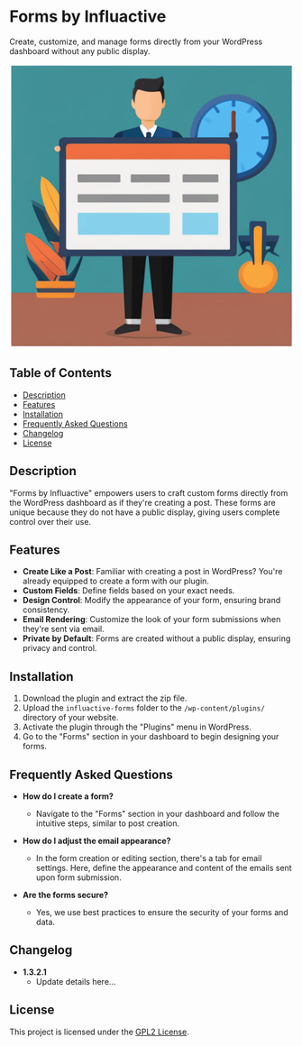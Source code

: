 # Forms by Influactive

Create, customize, and manage forms directly from your WordPress dashboard without any public display.

![Banner Image](form-banner.png)  <!-- Replace 'path_to_your_banner_image.png' with the path to your actual banner image, if you have one. -->

## Table of Contents

- [Description](#description)
- [Features](#features)
- [Installation](#installation)
- [Frequently Asked Questions](#frequently-asked-questions)
- [Changelog](#changelog)
- [License](#license)

## Description

"Forms by Influactive" empowers users to craft custom forms directly from the WordPress dashboard as if
they're creating a post. These forms are unique because they do not have a public display, giving users complete control
over their use.

## Features

- **Create Like a Post**: Familiar with creating a post in WordPress? You're already equipped to create a form with our
  plugin.
- **Custom Fields**: Define fields based on your exact needs.
- **Design Control**: Modify the appearance of your form, ensuring brand consistency.
- **Email Rendering**: Customize the look of your form submissions when they're sent via email.
- **Private by Default**: Forms are created without a public display, ensuring privacy and control.

## Installation

1. Download the plugin and extract the zip file.
2. Upload the `influactive-forms` folder to the `/wp-content/plugins/` directory of your website.
3. Activate the plugin through the "Plugins" menu in WordPress.
4. Go to the "Forms" section in your dashboard to begin designing your forms.

## Frequently Asked Questions

- **How do I create a form?**
    - Navigate to the "Forms" section in your dashboard and follow the intuitive steps, similar to post
      creation.

- **How do I adjust the email appearance?**
    - In the form creation or editing section, there's a tab for email settings. Here, define the appearance and content
      of the emails sent upon form submission.

- **Are the forms secure?**
    - Yes, we use best practices to ensure the security of your forms and data.

## Changelog

- **1.3.2.1**
    - Update details here...

## License

This project is licensed under the [GPL2 License](https://www.gnu.org/licenses/gpl-2.0.html).
